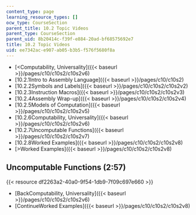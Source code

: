 ```yaml
---
content_type: page
learning_resource_types: []
ocw_type: CourseSection
parent_title: 10.2 Topic Videos
parent_type: CourseSection
parent_uid: 8b20414c-f39f-e884-20ad-bf68575692e7
title: 10.2 Topic Videos
uid: ee7342ac-e907-ab05-b3b5-f576f5680f8a
---
```


*   [\<Computability, Universality]({{< baseurl >}}/pages/c10/c10s2/c10s2v6)
*   [10.2.1Intro to Assembly Language]({{< baseurl >}}/pages/c10/c10s2)
*   [10.2.2Symbols and Labels]({{< baseurl >}}/pages/c10/c10s2/c10s2v2)
*   [10.2.3Instruction Macros]({{< baseurl >}}/pages/c10/c10s2/c10s2v3)
*   [10.2.4Assembly Wrap-up]({{< baseurl >}}/pages/c10/c10s2/c10s2v4)
*   [10.2.5Models of Computation]({{< baseurl >}}/pages/c10/c10s2/c10s2v5)
*   [10.2.6Computability, Universality]({{< baseurl >}}/pages/c10/c10s2/c10s2v6)
*   [10.2.7Uncomputable Functions]({{< baseurl >}}/pages/c10/c10s2/c10s2v7)
*   [10.2.8Worked Examples]({{< baseurl >}}/pages/c10/c10s2/c10s2v8)
*   [\>Worked Examples]({{< baseurl >}}/pages/c10/c10s2/c10s2v8)

Uncomputable Functions (2:57)
-----------------------------

{{< resource df2263a2-40a0-9f54-1db9-7f09c697e660 >}}

*   [BackComputability, Universality]({{< baseurl >}}/pages/c10/c10s2/c10s2v6)
*   [ContinueWorked Examples]({{< baseurl >}}/pages/c10/c10s2/c10s2v8)